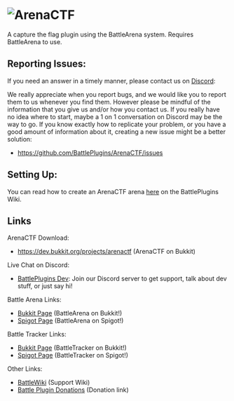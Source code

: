 ![ArenaCTF](https://web.archive.org/web/20140909024657if_/http://dev.bukkit.org/media/images/48/463/CaptureTheFlag.png "ArenaCTF")
==========

A capture the flag plugin using the BattleArena system. Requires BattleArena to use.


Reporting Issues:
---------
If you need an answer in a timely manner, please contact us on [Discord](https://discord.gg/tMVPVJf): 

We really appreciate when you report bugs, and we would like you to report them to us whenever you find them.
However please be mindful of the information that you give us and/or how you contact us. If you really have no 
idea where to start, maybe a 1 on 1 conversation on Discord may be the way to go. If you know exactly how to replicate your problem, or 
you have a good amount of information about it, creating a new issue might be a better solution:


* https://github.com/BattlePlugins/ArenaCTF/issues

Setting Up:
------------
You can read how to create an ArenaCTF arena [here](https://wiki.battleplugins.org/ArenaCTF) on the BattlePlugins Wiki.

Links
------------
ArenaCTF Download: 
* https://dev.bukkit.org/projects/arenactf (ArenaCTF on Bukkit)

Live Chat on Discord:
* [BattlePlugins Dev](https://discord.gg/tMVPVJf): Join our Discord server to get support, talk about dev stuff, or just say hi!

Battle Arena Links:
* [Bukkit Page](http://dev.bukkit.org/bukkit-plugins/battlearena2/) (BattleArena on Bukkit!)
* [Spigot Page](http://spigotmc.org/resources/battle-arena.2164/) (BattleArena on Spigot!)

Battle Tracker Links:
* [Bukkit Page](http://dev.bukkit.org/bukkit-plugins/battletracker2/) (BattleTracker on Bukkit!)
* [Spigot Page](http://spigotmc.org/resources/battletracker.2165/) (BattleTracker on Spigot!)

Other Links:
* [BattleWiki](http://wiki.battleplugins.org) (Support Wiki)
* [Battle Plugin Donations](http://donate.battleplugins.org) (Donation link)

